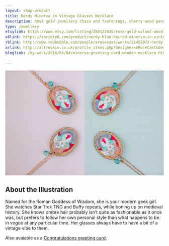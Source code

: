 ```yaml
---
layout: shop-product
title: Nerdy Minerva in Vintage Glasses Necklace
description: Rose gold jewellery chain and fastenings, cherry wood pendant printed with a watercolour illustration with protective gloss seal. Hand assembled with a blue decorative bead.
type: jewellery
etsylink: https://www.etsy.com/listing/288122435/rose-gold-walnut-wood-pendant-necklace
s6link: https://society6.com/product/nerdy-blue-haired-minerva-in-vintage-glasses_print#1=45
rblink: http://www.redbubble.com/people/arosecast/works/21455072-nerdy-blue-haired-minerva-in-vintage-glasses
arlink: http://artrookie.co.uk/profile_items.php?designer=ARoseCast&design=8929
bloglink: /my-work/2016/04/04/minerva-greeting-card-wooden-necklace.html

---
```


<div class="carosel">
    <img src="/assets/shop/minerva-glasses-rose-gold-wooden-necklace.jpg" alt="Rose Gold and Wooden Pendant Necklace with a printed illustration of Minerva, a Nerd in Vintage Glasses, hand-made by A Rose Cast" title="Rose Gold and Wooden Pendant Necklace with a printed illustration of Minerva, a Nerd in Vintage Glasses, hand-made by @arosecast">
</div>

<h2>About the Illustration</h2>
Named for the Roman Goddess of Wisdom, she is your modern geek girl. She watches Star Trek TNG and Buffy repeats, while boning up on medieval history. She knows ombre hair probably isn’t quite as fashionable as it once was, but prefers to follow her own personal style than what happens to be in vogue at any particular time. Her glasses always have to have a bit of a vintage vibe to them.

Also avaiable as a [Congratulations greeting card](/shop/minerva-nerd-in-vintage-glasses-congratulations-card.html).
